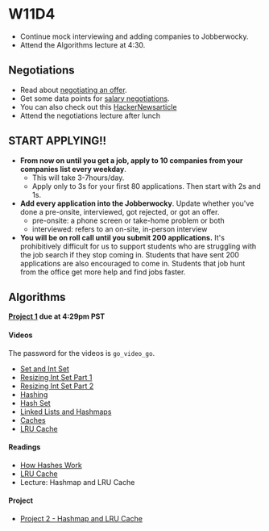 # W11D4
* Continue mock interviewing and adding companies to Jobberwocky.
* Attend the Algorithms lecture at 4:30.  

## Negotiations
* Read about [negotiating an offer][offer-negotiation].
* Get some data points for [salary negotiations][salary-data].
* You can also check out this [HackerNewsarticle][hn-negotiation-article]
* Attend the negotiations lecture after lunch

## START APPLYING!!
  * **From now on until you get a job, apply to 10 companies from your companies list every weekday**.  
    * This will take 3-7hours/day.
    * Apply only to 3s for your first 80 applications. Then start with 2s and 1s.
  * **Add every application into the Jobberwocky**. Update whether you've done a pre-onsite, interviewed, got rejected, or got an offer.
    * pre-onsite: a phone screen or take-home problem or both
    * interviewed: refers to an on-site, in-person interview
  * **You will be on roll call until you submit 200 applications.** It's prohibitively difficult for us to support students who are struggling with the job search if they stop coming in.  Students that have sent 200 applications are also encouraged to come in.  Students that job hunt from the office get more help and find jobs faster.  


## Algorithms

__[Project 1](./algorithms/w11d3/project1) due at 4:29pm PST__

#### Videos

The password for the videos is `go_video_go`.

* [Set and Int Set](https://vimeo.com/159431377)
* [Resizing Int Set Part 1](https://vimeo.com/159433039)
* [Resizing Int Set Part 2](https://vimeo.com/159437719)
* [Hashing](https://vimeo.com/159435811)
* [Hash Set](https://vimeo.com/159438691)
* [Linked Lists and Hashmaps](https://vimeo.com/159440267)
* [Caches](https://vimeo.com/159441490)
* [LRU Cache](https://vimeo.com/159435146)

#### Readings
* [How Hashes Work](http://www.gotealeaf.com/blog/how-the-hash-works-in-ruby)
* [LRU Cache](https://web.archive.org/web/20150710185255/http://mcicpc.cs.atu.edu/archives/2012/mcpc2012/lru/lru.html)
* Lecture: Hashmap and LRU Cache

#### Project
* [Project 2 - Hashmap and LRU Cache](./algorithms/w11d4/project2)

[job-search-etiquette]: ../self-presentation/job_search_etiquette.md
[typical-interview]: ../interview-prep/typical_interview.md
[good-questions]: ../self-presentation/good_questions.md
[text-only]: ../self-presentation/text-resume.md
[hackreactor-article]: http://venturebeat.com/2013/08/28/the-developers-guide-to-interviewing/?utm_source=feedburner&utm_medium=feed&utm_campaign=Feed%3A+Venturebeat+(VentureBeat)
[offer-negotiation]: ../negotiating/email-negotiations.md
[salary-data]: ../negotiating/salary-data.md
[hn-negotiation-article]: https://news.ycombinator.com/item?id=3289750
